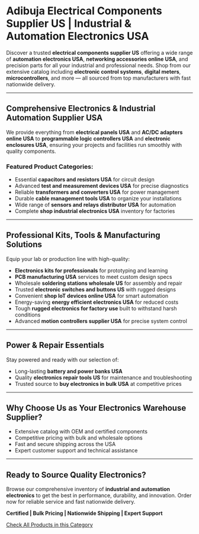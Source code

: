 # Adibuja Electrical Components Supplier US | Industrial & Automation Electronics USA

Discover a trusted **electrical components supplier US** offering a wide range of **automation electronics USA**, **networking accessories online USA**, and precision parts for all your industrial and professional needs. Shop from our extensive catalog including **electronic control systems**, **digital meters**, **microcontrollers**, and more — all sourced from top manufacturers with fast nationwide delivery.

---

## Comprehensive Electronics & Industrial Automation Supplier USA

We provide everything from **electrical panels USA** and **AC/DC adapters online USA** to **programmable logic controllers USA** and **electronic enclosures USA**, ensuring your projects and facilities run smoothly with quality components.

### Featured Product Categories:
- Essential **capacitors and resistors USA** for circuit design  
- Advanced **test and measurement devices USA** for precise diagnostics  
- Reliable **transformers and converters USA** for power management  
- Durable **cable management tools USA** to organize your installations  
- Wide range of **sensors and relays distributor USA** for automation  
- Complete **shop industrial electronics USA** inventory for factories  

---

## Professional Kits, Tools & Manufacturing Solutions

Equip your lab or production line with high-quality:

- **Electronics kits for professionals** for prototyping and learning  
- **PCB manufacturing USA** services to meet custom design specs  
- Wholesale **soldering stations wholesale US** for assembly and repair  
- Trusted **electronic switches and buttons US** with rugged designs  
- Convenient **shop IoT devices online USA** for smart automation  
- Energy-saving **energy efficient electronics USA** for reduced costs  
- Tough **rugged electronics for factory use** built to withstand harsh conditions  
- Advanced **motion controllers supplier USA** for precise system control  

---

## Power & Repair Essentials

Stay powered and ready with our selection of:

- Long-lasting **battery and power banks USA**  
- Quality **electronics repair tools US** for maintenance and troubleshooting  
- Trusted source to **buy electronics in bulk USA** at competitive prices  

---

## Why Choose Us as Your Electronics Warehouse Supplier?

- Extensive catalog with OEM and certified components  
- Competitive pricing with bulk and wholesale options  
- Fast and secure shipping across the USA  
- Expert customer support and technical assistance    

---

## Ready to Source Quality Electronics?

Browse our comprehensive inventory of **industrial and automation electronics** to get the best in performance, durability, and innovation. Order now for reliable service and fast nationwide delivery.

**Certified | Bulk Pricing | Nationwide Shipping | Expert Support**

[Check All Products in this Category](https://www.adibuja.com/categories/electronics)

